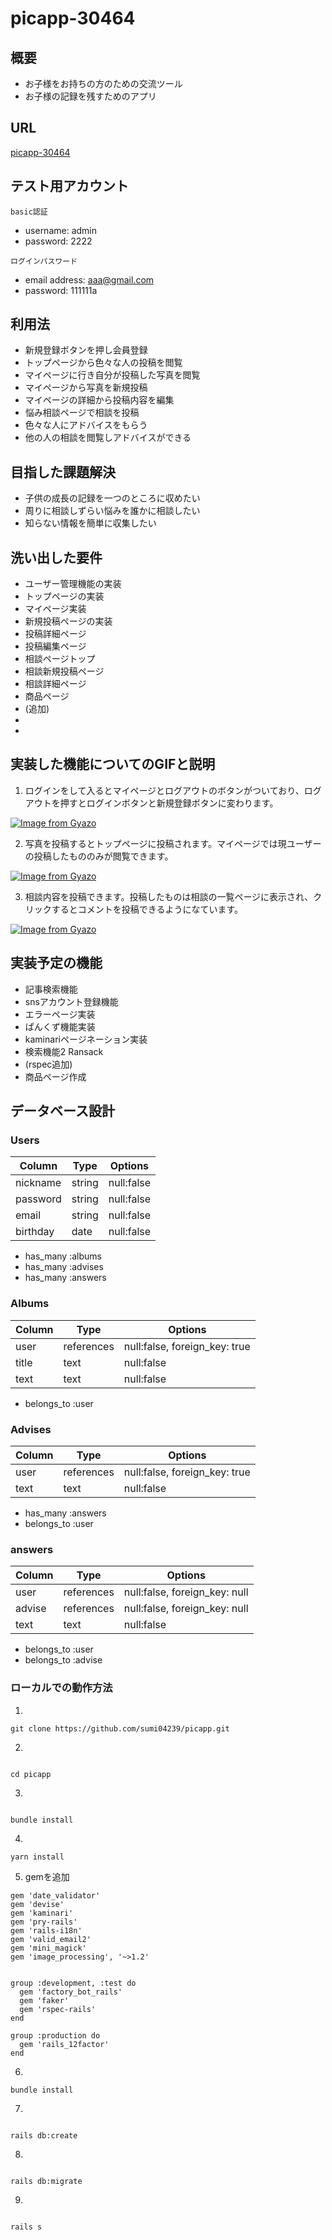 # picapp-30464

## 概要
- お子様をお持ちの方のための交流ツール
- お子様の記録を残すためのアプリ

## URL
[picapp-30464](https://picapp-30464.herokuapp.com/)

 ## テスト用アカウント
 `basic認証`
 - username: admin
 - password: 2222

`ログインパスワード`
 - email address: aaa@gmail.com
 - password: 111111a

 ## 利用法
 - 新規登録ボタンを押し会員登録
 - トップページから色々な人の投稿を閲覧
 - マイページに行き自分が投稿した写真を閲覧
 - マイページから写真を新規投稿
 - マイページの詳細から投稿内容を編集
 - 悩み相談ページで相談を投稿
 - 色々な人にアドバイスをもらう
 - 他の人の相談を閲覧しアドバイスができる

## 目指した課題解決
- 子供の成長の記録を一つのところに収めたい
- 周りに相談しずらい悩みを誰かに相談したい
- 知らない情報を簡単に収集したい

## 洗い出した要件
- ユーザー管理機能の実装
- トップページの実装
- マイページ実装
 - 新規投稿ページの実装
 - 投稿詳細ページ
 - 投稿編集ページ
- 相談ページトップ
 - 相談新規投稿ページ
 - 相談詳細ページ
- 商品ページ
- (追加)
-
-

## 実装した機能についてのGIFと説明

1. ログインをして入るとマイページとログアウトのボタンがついており、ログアウトを押すとログインボタンと新規登録ボタンに変わります。


[![Image from Gyazo](https://i.gyazo.com/b36d4b226ea11f02674ee05a9c9fb849.gif)](https://gyazo.com/b36d4b226ea11f02674ee05a9c9fb849)



2. 写真を投稿するとトップページに投稿されます。マイページでは現ユーザーの投稿したもののみが閲覧できます。


[![Image from Gyazo](https://i.gyazo.com/9410fd83d2841ffebf56df305bec59b3.gif)](https://gyazo.com/9410fd83d2841ffebf56df305bec59b3)



3. 相談内容を投稿できます。投稿したものは相談の一覧ページに表示され、クリックするとコメントを投稿できるようになています。


[![Image from Gyazo](https://i.gyazo.com/b75fa54aed5eb4a3ac924d982572bd94.gif)](https://gyazo.com/b75fa54aed5eb4a3ac924d982572bd94)




## 実装予定の機能
- 記事検索機能
- snsアカウント登録機能
- エラーページ実装
- ぱんくず機能実装
- kaminariページネーション実装
- 検索機能2 Ransack
- (rspec追加)
- 商品ページ作成


## データベース設計

### Users

|Column              |Type     |Options                |
|--------------------|---------|-----------------------|
| nickname           | string  | null:false            |
| password           | string  | null:false            |
| email              | string  | null:false            |
| birthday           | date    | null:false            |

- has_many :albums
- has_many :advises
- has_many :answers


### Albums

|Column          |Type         |Options                |
|----------------|-------------|-----------------------|
| user           | references  | null:false, foreign_key: true |
| title          | text        | null:false            |
| text           | text        | null:false            |

- belongs_to :user


### Advises 

|Column          |Type         |Options                |
|----------------|-------------|-----------------------|
| user           | references  | null:false, foreign_key: true |
| text           | text        | null:false            |

- has_many :answers
- belongs_to :user


### answers

|Column          |Type     |Options                |
|----------------|---------|-----------------------|
| user           | references | null:false, foreign_key: null|
| advise         | references | null:false, foreign_key: null|
| text           | text | null:false            |

- belongs_to :user
- belongs_to :advise


### ローカルでの動作方法

1. 

```
git clone https://github.com/sumi04239/picapp.git

```
2. 

```

cd picapp

```
3. 

```

bundle install

```

4. 

```
yarn install

```

5. gemを追加

```
gem 'date_validator'
gem 'devise'
gem 'kaminari'
gem 'pry-rails'
gem 'rails-i18n'
gem 'valid_email2'
gem 'mini_magick'
gem 'image_processing', '~>1.2'


group :development, :test do
  gem 'factory_bot_rails'
  gem 'faker'
  gem 'rspec-rails'
end

group :production do
  gem 'rails_12factor'
end

```

6. 

```
bundle install

```

7. 

```

rails db:create

```

8. 

```

rails db:migrate

```

9. 

```

rails s

```
